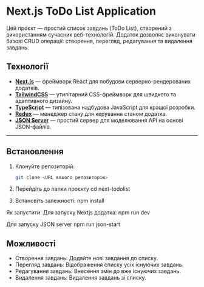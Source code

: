 # Next.js ToDo List Application

Цей проєкт — простий список завдань (ToDo List), створений з використанням сучасних веб-технологій. Додаток дозволяє виконувати базові CRUD операції: створення, перегляд, редагування та видалення завдань.

## Технології

- **[Next.js](https://nextjs.org/)** — фреймворк React для побудови серверно-рендерованих додатків.
- **[TailwindCSS](https://tailwindcss.com/)** — утилітарний CSS-фреймворк для швидкого та адаптивного дизайну.
- **[TypeScript](https://www.typescriptlang.org/)** — типізована надбудова JavaScript для кращої розробки.
- **[Redux](https://redux.js.org/)** — менеджер стану для керування станом додатка.
- **[JSON Server](https://github.com/typicode/json-server)** — простий сервер для моделювання API на основі JSON-файлів.

---

## Встановлення

1. Клонуйте репозиторій:
   ```bash
   git clone <URL вашого репозиторію>

2. Перейдіть до папки проєкту
  cd next-todolist

3. Встановіть залежності:
    npm install

Як запустити:
  Для запуску Nextjs додатка:
  npm run dev

  Для запуску JSON server
  npm run json-start

## Можливості
-  Створення завдань: Додайте нові завдання до списку.
-  Перегляд завдань: Відображення списку усіх існуючих завдань.
-  Редагування завдань: Внесення змін до вже існуючих завдань.
-  Видалення завдань: Видалення завдань зі списку.
